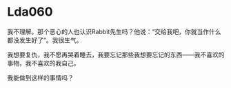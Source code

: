 # Lda060

我不理解。那个恶心的人也认识Rabbit先生吗？他说：“交给我吧，你就当作什么都没发生好了”。我很生气。



我想要复仇，我不愿再哭着睡去，我要忘记那些我想要忘记的东西——我不喜欢的事物，我不喜欢的我自己。



我能做到这样的事情吗？